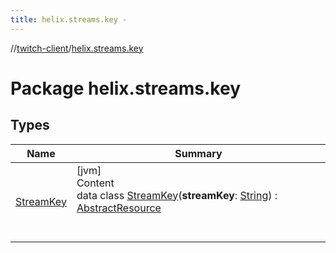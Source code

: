 ```yaml
---
title: helix.streams.key -
---
```

//[twitch-client](../index.md)/[helix.streams.key](index.md)



# Package helix.streams.key  


## Types  
  
|  Name|  Summary| 
|---|---|
| [StreamKey](-stream-key/index.md)| [jvm]  <br>Content  <br>data class [StreamKey](-stream-key/index.md)(**streamKey**: [String](https://kotlinlang.org/api/latest/jvm/stdlib/kotlin/-string/index.html)) : [AbstractResource](../helix.http.model/-abstract-resource/index.md)  <br><br><br>

